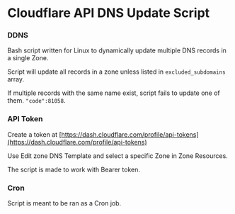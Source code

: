 # Cloudflare API DNS Update Script

### DDNS

Bash script written for Linux to dynamically update multiple DNS records in a single Zone.

Script will update all records in a zone unless listed in `excluded_subdomains` array.

If multiple records with the same name exist, script fails to update one of them. `"code":81058`.

### API Token

Create a token at [https://dash.cloudflare.com/profile/api-tokens](https://dash.cloudflare.com/profile/api-tokens)

Use Edit zone DNS Template and select a specific Zone in Zone Resources.

The script is made to work with Bearer token. 

### Cron

Script is meant to be ran as a Cron job.
